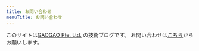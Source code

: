 ```yaml
---
title: お問い合わせ
menuTitle: お問い合わせ
---
```


このサイトは[GAOGAO Pte. Ltd.](https://gaogao.asia) の技術ブログです。
お問い合わせは[こちら](https://gaogao.asia/contact/)からお願いします。
